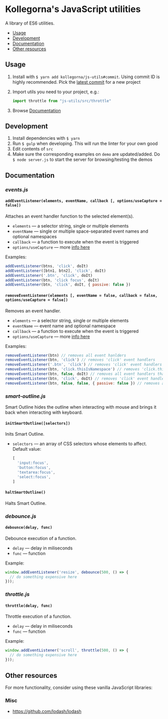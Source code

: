 # Kollegorna's JavaScript utilities

A library of ES6 utilities.

- [Usage](#usage)
- [Development](#development)
- [Documentation](#documentation)
- [Other resources](#other-resources)

## Usage

1. Install with `$ yarn add kollegorna/js-utils#commit`. Using commit ID is highly recommended. Pick the [latest commit](https://github.com/kollegorna/js-utils/commits/master) for a new project
2. Import utils you need to your project, e.g.:

    ```js
    import throttle from "js-utils/src/throttle"
    ```

3. Browse [Documentation](#documentation)

## Development

1. Install dependencies with `$ yarn`
2. Run `$ gulp` when developing. This will run the linter for your own good
3. Edit contents of `src`
4. Make sure the corresponding examples on `demo` are updated/added. Do `$ node server.js` to start the server for browsing/testing the demos

## Documentation

### _events.js_

#### `addEventListener(elements, eventName, callback [, options/useCapture = false])`

Attaches an event handler function to the selected element(s).
* `elements` — a selector string, single or multiple elements
* `eventName` — single or multiple space-separated event names and optional namespaces
* `callback` — a function to execute when the event is triggered
* `options/useCapture` — more [info here](https://developer.mozilla.org/en-US/docs/Web/API/EventTarget/addEventListener)

Examples:
```js
addEventListener(btns, 'click', doIt)
addEventListener([btn1, btn2], 'click', doIt)
addEventListener('.btn', 'click', doIt)
addEventListener(btn, 'click focus', doIt)
addEventListener(btn, 'click', doIt, { passive: false })
```

#### `removeEventListener(elements [, eventName = false, callback = false, options/useCapture = false])`

Removes an event handler.
* `elements` — a selector string, single or multiple elements
* `eventName` — event name and optional namespace
* `callback` — a function to execute when the event is triggered
* `options/useCapture` — more [info here](https://developer.mozilla.org/en-US/docs/Web/API/EventTarget/addEventListener)

Examples:
```js
removeEventListener(btn) // removes all event hanlders
removeEventListener(btn, 'click') // removes 'click' event handlers
removeEventListener('.btn', 'click') // removes 'click' event handlers
removeEventListener(btn, 'click.thisIsNamespace') // removes 'click.thisIsNamespace' event hanlders handlers
removeEventListener(btn, false, doIt) // removes all event handlers that are equal to 'doIt()'
removeEventListener(btn, 'click', doIt) // removes 'click' event handlers that are equal to 'doIt()'
removeEventListener(btn, false, false, { passive: false }) // removes all event handlers that were attached together with the exact provided options
```

### _smart-outline.js_

Smart Outline hides the outline when interacting with mouse and brings it back when interacting with keyboard.

#### `initSmartOutline([selectors])`

Inits Smart Outline.
* `selectors` — an array of CSS selectors whose elements to affect. Default value:

    ```js
    [
      'input:focus',
      'button:focus',
      'textarea:focus',
      'select:focus',
    ]
    ```

#### `haltSmartOutline()`

Halts Smart Outline.

### _debounce.js_

#### `debounce(delay, func)`

Debounce execution of a function.
* `delay` — delay in miliseconds
* `func` — function

Example:
```js
window.addEventListener('resize', debounce(500, () => {
  // do something expensive here
}));
```

### _throttle.js_

#### `throttle(delay, func)`

Throttle execution of a function.
* `delay` — delay in miliseconds
* `func` — function

Example:
```js
window.addEventListener('scroll', throttle(500, () => {
  // do something expensive here
}));
```

## Other resources

For more functionality, consider using these vanilla JavaScript libraries:

### Misc
* https://github.com/lodash/lodash

